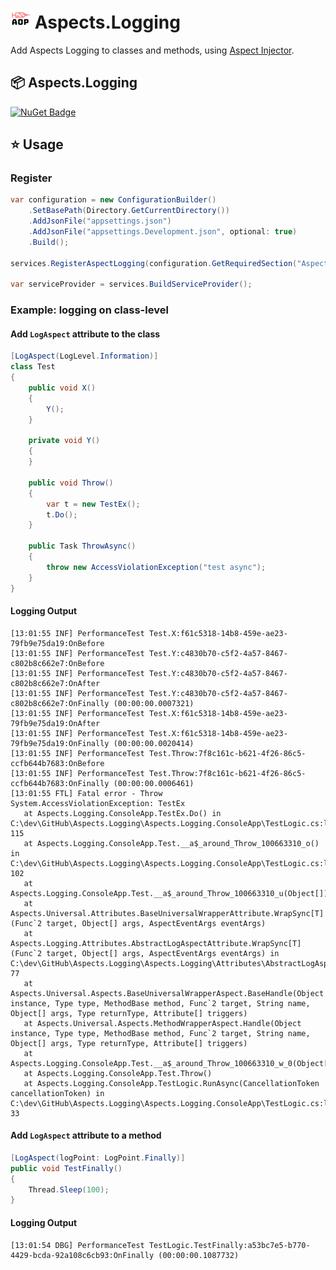 ﻿# ![Logo](./Resources/logo_32x32.png) Aspects.Logging
Add Aspects Logging to classes and methods, using [Aspect Injector](https://github.com/pamidur/aspect-injector).

## 📦 Aspects.Logging
[![NuGet Badge](https://img.shields.io/nuget/v/Aspects.Logging)](https://www.nuget.org/packages/Aspects.Logging)<br>

## ⭐ Usage

### Register

``` c#
var configuration = new ConfigurationBuilder()
    .SetBasePath(Directory.GetCurrentDirectory())
    .AddJsonFile("appsettings.json")
    .AddJsonFile("appsettings.Development.json", optional: true)
    .Build();

services.RegisterAspectLogging(configuration.GetRequiredSection("AspectLoggingOptions"));

var serviceProvider = services.BuildServiceProvider();
```
 
### Example: logging on class-level

#### Add `LogAspect` attribute to the class
``` c#
[LogAspect(LogLevel.Information)]
class Test
{
    public void X()
    {
        Y();
    }

    private void Y()
    {
    }

    public void Throw()
    {
        var t = new TestEx();
        t.Do();
    }

    public Task ThrowAsync()
    {
        throw new AccessViolationException("test async");
    }
}
```

#### Logging Output
``` raw
[13:01:55 INF] PerformanceTest Test.X:f61c5318-14b8-459e-ae23-79fb9e75da19:OnBefore
[13:01:55 INF] PerformanceTest Test.Y:c4830b70-c5f2-4a57-8467-c802b8c662e7:OnBefore
[13:01:55 INF] PerformanceTest Test.Y:c4830b70-c5f2-4a57-8467-c802b8c662e7:OnAfter
[13:01:55 INF] PerformanceTest Test.Y:c4830b70-c5f2-4a57-8467-c802b8c662e7:OnFinally (00:00:00.0007321)
[13:01:55 INF] PerformanceTest Test.X:f61c5318-14b8-459e-ae23-79fb9e75da19:OnAfter
[13:01:55 INF] PerformanceTest Test.X:f61c5318-14b8-459e-ae23-79fb9e75da19:OnFinally (00:00:00.0020414)
[13:01:55 INF] PerformanceTest Test.Throw:7f8c161c-b621-4f26-86c5-ccfb644b7683:OnBefore
[13:01:55 INF] PerformanceTest Test.Throw:7f8c161c-b621-4f26-86c5-ccfb644b7683:OnFinally (00:00:00.0006461)
[13:01:55 FTL] Fatal error - Throw
System.AccessViolationException: TestEx
   at Aspects.Logging.ConsoleApp.TestEx.Do() in C:\dev\GitHub\Aspects.Logging\Aspects.Logging.ConsoleApp\TestLogic.cs:line 115
   at Aspects.Logging.ConsoleApp.Test.__a$_around_Throw_100663310_o() in C:\dev\GitHub\Aspects.Logging\Aspects.Logging.ConsoleApp\TestLogic.cs:line 102
   at Aspects.Logging.ConsoleApp.Test.__a$_around_Throw_100663310_u(Object[])
   at Aspects.Universal.Attributes.BaseUniversalWrapperAttribute.WrapSync[T](Func`2 target, Object[] args, AspectEventArgs eventArgs)
   at Aspects.Logging.Attributes.AbstractLogAspectAttribute.WrapSync[T](Func`2 target, Object[] args, AspectEventArgs eventArgs) in C:\dev\GitHub\Aspects.Logging\Aspects.Logging\Attributes\AbstractLogAspectAttribute.cs:line 77
   at Aspects.Universal.Aspects.BaseUniversalWrapperAspect.BaseHandle(Object instance, Type type, MethodBase method, Func`2 target, String name, Object[] args, Type returnType, Attribute[] triggers)
   at Aspects.Universal.Aspects.MethodWrapperAspect.Handle(Object instance, Type type, MethodBase method, Func`2 target, String name, Object[] args, Type returnType, Attribute[] triggers)
   at Aspects.Logging.ConsoleApp.Test.__a$_around_Throw_100663310_w_0(Object[])
   at Aspects.Logging.ConsoleApp.Test.Throw()
   at Aspects.Logging.ConsoleApp.TestLogic.RunAsync(CancellationToken cancellationToken) in C:\dev\GitHub\Aspects.Logging\Aspects.Logging.ConsoleApp\TestLogic.cs:line 33
```


#### Add `LogAspect` attribute to a method
``` c#
[LogAspect(logPoint: LogPoint.Finally)]
public void TestFinally()
{
    Thread.Sleep(100);
}
```

#### Logging Output
``` raw
[13:01:54 DBG] PerformanceTest TestLogic.TestFinally:a53bc7e5-b770-4429-bcda-92a108c6cb93:OnFinally (00:00:00.1087732)
```